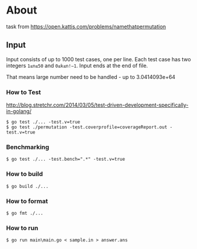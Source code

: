 # About
task from https://open.kattis.com/problems/namethatpermutation

## Input
Input consists of up to 1000 test cases, one per line. Each test case has two integers `1≤n≤50` and `0≤k≤n!−1`. Input ends at the end of file.

That means large number need to be handled - up to 3.0414093e+64

### How to Test
http://blog.stretchr.com/2014/03/05/test-driven-development-specifically-in-golang/

```
$ go test ./... -test.v=true
$ go test ./permutation -test.coverprofile=coverageReport.out -test.v=true
```

### Benchmarking

```
$ go test ./... -test.bench=".*" -test.v=true
```

### How to build

```
$ go build ./...
```

### How to format

```
$ go fmt ./...
```

### How to run

```
$ go run main\main.go < sample.in > answer.ans
```

